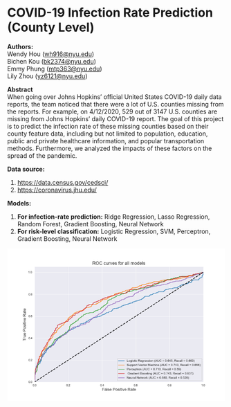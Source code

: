 # COVID-19 Infection Rate Prediction (County Level)

**Authors:** <br>
Wendy Hou (wh916@nyu.edu)<br>
Bichen Kou (bk2374@nyu.edu)<br>
Emmy Phung (mtp363@nyu.edu)<br>
Lily Zhou (yz6121@nyu.edu)

**Abstract** <br>
When going over Johns Hopkins’ official United States COVID-19 daily data reports, the team noticed that there were a lot of U.S. counties missing from the reports. For example, on 4/12/2020, 529 out of 3147 U.S. counties are missing from Johns Hopkins’ daily COVID-19 report. The goal of this project is to predict the infection rate of these missing counties based on their county feature data, including but not limited to population, education, public and private healthcare information, and popular transportation methods. Furthermore, we analyzed the impacts of these factors on the spread of the pandemic. 

**Data source:** <br>
1) https://data.census.gov/cedsci/ <br>
2) https://coronavirus.jhu.edu/ <br>

**Models:**
1) **For infection-rate prediction:** Ridge Regression, Lasso Regression, Random Forest, Gradient Boosting, Neural Network <br>
2) **For risk-level classification:** Logistic Regression, SVM, Perceptron, Gradient Boosting, Neural Network <br>

<center><img src="evaluation/AUC.png"/></center>
